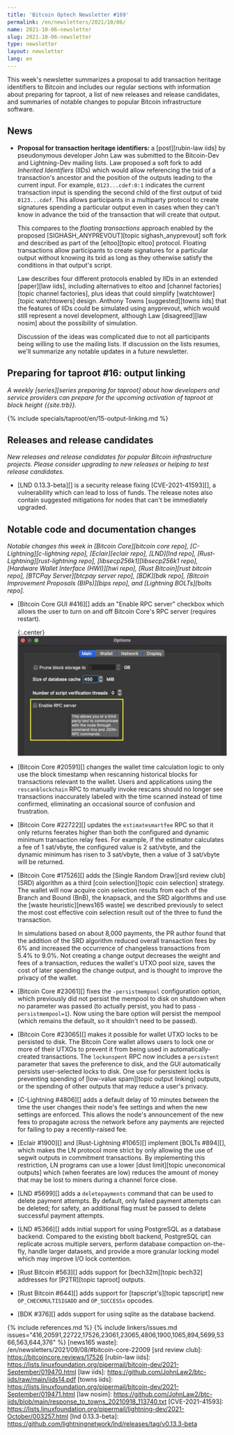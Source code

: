 ```yaml
---
title: 'Bitcoin Optech Newsletter #169'
permalink: /en/newsletters/2021/10/06/
name: 2021-10-06-newsletter
slug: 2021-10-06-newsletter
type: newsletter
layout: newsletter
lang: en
---
```

This week's newsletter summarizes a proposal to add transaction heritage
identifiers to Bitcoin and includes our regular sections with
information about preparing for taproot,
a list of new releases and release candidates,
and summaries of notable changes to popular Bitcoin infrastructure
software.

## News

- **Proposal for transaction heritage identifiers:** a [post][rubin-law
  iids] by pseudonymous developer John Law was submitted to the
  Bitcoin-Dev and Lightning-Dev mailing lists.  Law proposed a soft fork
  to add *Inherited Identifiers* (IIDs) which would allow referencing
  the txid of a transaction's ancestor and the position of the outputs
  leading to the current input.  For example, `0123...cdef:0:1`
  indicates the current transaction input is spending the second child
  of the first output of txid `0123...cdef`.  This allows participants
  in a multiparty protocol to create signatures spending a particular
  output even in cases when they can't know in advance the txid of the
  transaction that will create that output.

  This compares to the *floating transactions* approach enabled by the
  proposed [SIGHASH_ANYPREVOUT][topic sighash_anyprevout] soft fork
  and described as part of the [eltoo][topic eltoo] protocol.
  Floating transactions allow participants to create signatures for a
  particular output without knowing its txid as long as they otherwise
  satisfy the conditions in that output's script.

  Law describes four different protocols enabled by IIDs in an
  extended [paper][law iids], <!-- it's 66 pages, yikes --> including
  alternatives to eltoo and [channel factories][topic channel
  factories], plus ideas that could simplify [watchtower][topic
  watchtowers] design.  Anthony Towns [suggested][towns iids] that the
  features of IIDs could be simulated using anyprevout, which would
  still represent a novel development, although Law [disagreed][law
  nosim] about the possibility of simulation.

  Discussion of the ideas was complicated due to not all participants
  being willing to use the mailing lists.  If discussion on the lists
  resumes, we'll summarize any notable updates in a future newsletter.

## Preparing for taproot #16: output linking

*A weekly [series][series preparing for taproot] about how developers
and service providers can prepare for the upcoming activation of taproot
at block height {{site.trb}}.*

{% include specials/taproot/en/15-output-linking.md %}

## Releases and release candidates

*New releases and release candidates for popular Bitcoin infrastructure
projects.  Please consider upgrading to new releases or helping to test
release candidates.*

- [LND 0.13.3-beta][] is a security release fixing [CVE-2021-41593][], a
  vulnerability which can lead to loss of funds.  The release notes also
  contain suggested mitigations for nodes that can't be immediately
  upgraded.

## Notable code and documentation changes

*Notable changes this week in [Bitcoin Core][bitcoin core repo],
[C-Lightning][c-lightning repo], [Eclair][eclair repo], [LND][lnd repo],
[Rust-Lightning][rust-lightning repo], [libsecp256k1][libsecp256k1
repo], [Hardware Wallet Interface (HWI)][hwi repo],
[Rust Bitcoin][rust bitcoin repo], [BTCPay Server][btcpay server repo],
[BDK][bdk repo], [Bitcoin Improvement Proposals (BIPs)][bips repo], and
[Lightning BOLTs][bolts repo].*

- [Bitcoin Core GUI #416][] adds an "Enable RPC server" checkbox which allows
  the user to turn on and off Bitcoin Core's RPC server (requires restart).

  {:.center}
  ![Screenshot of the Enable RPC server configuration option](/img/posts/2021-10-gui-rpc-server.png)

- [Bitcoin Core #20591][] changes the wallet time calculation logic to
  only use the block timestamp when rescanning historical blocks for
transactions relevant to the wallet. Users and applications using the
`rescanblockchain` RPC to manually invoke rescans should no longer see
transactions inaccurately labeled with the time scanned instead of
time confirmed, eliminating an occasional source of confusion and
frustration.

- [Bitcoin Core #22722][] updates the `estimatesmartfee` RPC so that it
  only returns feerates higher than both the configured and dynamic
  minimum transaction relay fees.  For example, if the estimator
  calculates a fee of 1 sat/vbyte, the configured value is 2 sat/vbyte,
  and the dynamic minimum has risen to 3 sat/vbyte, then a value of 3
  sat/vbyte will be returned.

- [Bitcoin Core #17526][] adds the [Single Random Draw][srd review club] (SRD) algorithm as
  a third [coin selection][topic coin selection] strategy. The wallet will now acquire coin
  selection results from each of the Branch and Bound (BnB), the knapsack,
  and the SRD algorithms and use the [waste heuristic][news165 waste] we
  described previously to select the most cost effective coin selection
  result out of the three to fund the transaction.

  In simulations based on about 8,000 payments, the PR author
  found that the addition of the SRD algorithm reduced overall
  transaction fees by 6% and increased the occurrence of changeless
  transactions from 5.4% to 9.0%. Not creating a change output decreases
  the weight and fees of a transaction, reduces the wallet's UTXO pool
  size, saves the cost of later spending the change output, and is
  thought to improve the privacy of the wallet.

- [Bitcoin Core #23061][] fixes the `-persistmempool` configuration
  option, which previously did not persist the mempool to disk on
  shutdown when no parameter was passed (to actually persist, you had to
  pass `-persistmempool=1`).  Now using the bare option will persist the
  mempool (which remains the default, so it shouldn't need to be passed).

- [Bitcoin Core #23065][] makes it possible for wallet UTXO locks to be
  persisted to disk.  The Bitcoin Core wallet allows users to lock one or more of their
  UTXOs to prevent it from being used in automatically-created
  transactions.  The `lockunspent` RPC now includes a `persistent`
  parameter that saves the preference to disk, and the GUI automatically
  persists user-selected locks to disk.  One use for persistent locks is
  preventing spending of [low-value spam][topic output linking] outputs, or
  the spending of other outputs that may reduce a user's privacy.

- [C-Lightning #4806][] adds a default delay of 10 minutes between the
  time the user changes their node's fee settings and when the new
  settings are enforced.  This allows the node's announcement of the new
  fees to propagate across the network before any payments are rejected
  for failing to pay a recently-raised fee.

- [Eclair #1900][] and [Rust-Lightning #1065][] implement [BOLTs
  #894][], which makes the LN protocol more strict by only allowing the
  use of segwit outputs in commitment transactions.  By implementing
  this restriction, LN programs can use a lower [dust limit][topic
  uneconomical outputs] which (when feerates are low) reduces the amount
  of money that may be lost to miners during a channel force close.

- [LND #5699][] adds a `deletepayments` command that can be used to
  delete payment attempts.  By default, only failed payment attempts can
  be deleted; for safety, an additional flag must be passed to delete
  successful payment attempts.

- [LND #5366][] adds initial support for using PostgreSQL as a database backend.
  Compared to the existing bbolt backend, PostgreSQL can replicate across
  multiple servers, perform database compaction on-the-fly, handle larger
  datasets, and provide a more granular locking model which may improve I/O lock
  contention.

- [Rust Bitcoin #563][] adds support for [bech32m][topic bech32]
  addresses for [P2TR][topic taproot] outputs.

- [Rust Bitcoin #644][] adds support for [tapscript's][topic tapscript] new
  `OP_CHECKMULTISIGADD` and `OP_SUCCESSx` opcodes.

- [BDK #376][] adds support for using sqlite as the database backend.

{% include references.md %}
{% include linkers/issues.md issues="416,20591,22722,17526,23061,23065,4806,1900,1065,894,5699,5366,563,644,376" %}
[news165 waste]: /en/newsletters/2021/09/08/#bitcoin-core-22009
[srd review club]: https://bitcoincore.reviews/17526
[rubin-law iids]: https://lists.linuxfoundation.org/pipermail/bitcoin-dev/2021-September/019470.html
[law iids]: https://github.com/JohnLaw2/btc-iids/raw/main/iids14.pdf
[towns iids]: https://lists.linuxfoundation.org/pipermail/bitcoin-dev/2021-September/019471.html
[law nosim]: https://github.com/JohnLaw2/btc-iids/blob/main/response_to_towns_20210918_113740.txt
[CVE-2021-41593]: https://lists.linuxfoundation.org/pipermail/lightning-dev/2021-October/003257.html
[lnd 0.13.3-beta]: https://github.com/lightningnetwork/lnd/releases/tag/v0.13.3-beta
